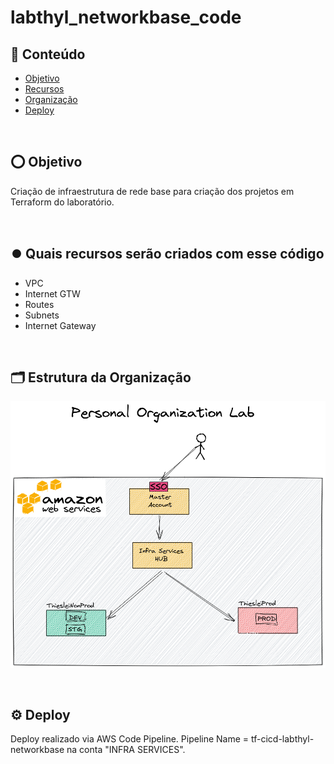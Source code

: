 # labthyl_networkbase_code

## 📝 Conteúdo

- [Objetivo](#aboutit)
- [Recursos](#Resources)
- [Organização](#organization)
- [Deploy](#deploy)

<BR>

## ⭕️ Objetivo <a name = "aboutit"></a>
Criação de infraestrutura de rede base para criação dos projetos em Terraform do laboratório.

<BR>

## ⏺️ Quais recursos serão criados com esse código <a name = "Resources"></a>
- VPC
- Internet GTW
- Routes
- Subnets
- Internet Gateway

<BR>

## 🗂️ Estrutura da Organização <a name = "organization"></a>
![Alt text](img/organization.png?raw=true "Organization")

<BR>

## ⚙️ Deploy <a name = "deploy"></a>
Deploy realizado via AWS Code Pipeline. Pipeline Name = tf-cicd-labthyl-networkbase na conta "INFRA SERVICES".
